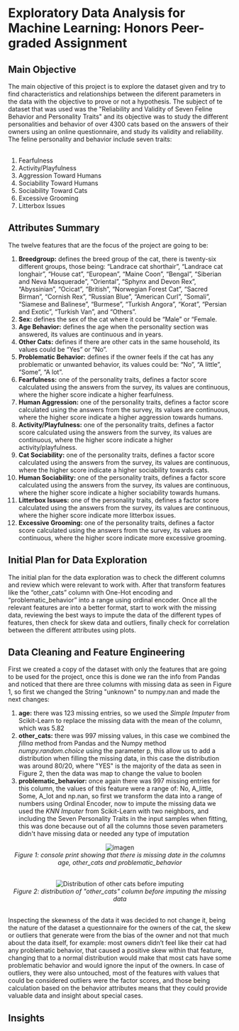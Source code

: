 **<h1>Exploratory Data Analysis for Machine Learning: Honors Peer-graded Assignment**</h1>
<h2>Main Objective</h2>
The main objective of this project is to explore the dataset given and try to find characteristics and relationships between the diferent parameters in the data with the objective to prove or not a hypothesis. The subject of te dataset that was used was the "Reliability and Validity of Seven Feline Behavior and Personality Traits" and its objective was to study the different personalities and behavior of over 4300 cats based on the answers of their owners using an online questionnaire, and study its validity and reliability. The feline personality and behavior include seven traits: 
<br>
<br>
<ol>
  <li>Fearfulness</li>
  <li>Activity/Playfulness</li>
  <li>Aggression Toward Humans</li>
  <li>Sociability Toward Humans</li>
  <li>Sociability Toward Cats</li>
  <li>Excessive Grooming</li>
  <li>Litterbox Issues</li>
</ol>

<h2>Attributes Summary</h2>
The twelve features that are the focus of the project are going to be:
<ol>
  <li><b>Breedgroup:</b> defines the breed group of the cat, there is twenty-six different groups, those being: “Landrace cat shorthair”, “Landrace cat longhair”, “House cat”, “European”, “Maine Coon”, “Bengal”, “Siberian and Neva Masquerade”, “Oriental”, “Sphynx and Devon Rex”, “Abyssinian”, “Ocicat”, “British”, “Norwegian Forest Cat”, “Sacred Birman”, “Cornish Rex”, “Russian Blue”, “American Curl”, “Somali”, “Siamese and Balinese”, “Burmese”, “Turkish Angora”, “Korat”, “Persian and Exotic”, “Turkish Van”, and “Others”.</li>
  <li><b>Sex:</b> defines the sex of the cat where it could be “Male” or “Female.</li>
  <li><b>Age Behavior:</b> defines the age when the personality section was answered, its values are continuous and in years.</li>
  <li><b>Other Cats:</b> defines if there are other cats in the same household, its values could be “Yes” or “No”.</li>
  <li><b>Problematic Behavior:</b> defines if the owner feels if the cat has any problematic or unwanted behavior, its values could be: “No”, “A little”, “Some”, “A lot”.</li>
  <li><b>Fearfulness:</b> one of the personality traits, defines a factor score calculated using the answers from the survey, its values are continuous, where the higher score indicate a higher fearfulness.</li>
  <li><b>Human Aggression:</b> one of the personality traits, defines a factor score calculated using the answers from the survey, its values are continuous, where the higher score indicate a higher aggression towards humans.</li>
  <li><b>Activity/Playfulness:</b> one of the personality traits, defines a factor score calculated using the answers from the survey, its values are continuous, where the higher score indicate a higher activity/playfulness.</li>
  <li><b>Cat Sociability:</b> one of the personality traits, defines a factor score calculated using the answers from the survey, its values are continuous, where the higher score indicate a higher sociability towards cats.</li>
  <li><b>Human Sociability:</b> one of the personality traits, defines a factor score calculated using the answers from the survey, its values are continuous, where the higher score indicate a higher sociability towards humans.</li>
  <li><b>Litterbox Issues:</b> one of the personality traits, defines a factor score calculated using the answers from the survey, its values are continuous, where the higher score indicate more litterbox issues.</li>
  <li><b>Excessive Grooming:</b> one of the personality traits, defines a factor score calculated using the answers from the survey, its values are continuous, where the higher score indicate more excessive grooming.</li>
</ol>
<h2>Initial Plan for Data Exploration</h2>
The initial plan for the data exploration was to check the different columns and review which were relevant to work with. After that transform features like the “other_cats” column with One-Hot encoding and “problematic_behavior” into a range using ordinal encoder. Once all the relevant features are into a better format, start to work with the missing data, reviewing the best ways to impute the data of the different types of features, then check for skew data and outliers, finally check for correlation between the different attributes using plots.

<h2>Data Cleaning and Feature Engineering</h2>
First we created a copy of the dataset with only the features that are going to be used for the project, once this is done we ran the info from Pandas and noticed that there are three columns with missing data as seen in Figure 1, so first we changed the String "unknown" to numpy.nan and made the next changes:
<ol>
  <li><b>age:</b> there was 123 missing entries, so we used the <i>Simple Imputer</i> from Scikit-Learn to replace the missing data with the mean of the column, which was 5.82</li>
  <li><b>other_cats:</b> there was 997 missing values, in this case we combined the <i>fillna</i> method from Pandas and the Numpy method <i>numpy.random.choice</i> using the parameter p, this allow us to add a distribution when filling the missing data, in this case the distribution was around 80/20, where "YES" is the majority of the data as seen in Figure 2, then the data was map to change the value to boolen</li>
  <li><b>problematic_behavior:</b> once again there was 997 missing entries for this column, the values of this feature were a range of: No, A_little, Some, A_lot and np.nan, so first we transform the data into a range of numbers using Ordinal Encoder, now to impute the missing data we used the <i>KNN Imputer</i> from Scikit-Learn with two neighbors, and including the Seven Personality Traits in the input samples when fitting, this was done because out of all the columns those seven parameters didn't have missing data or needed any type of imputation</i></li>
</ol>
<div align="center">
  
  ![imagen](https://github.com/user-attachments/assets/889b0c32-b9b7-477a-9485-ffeabf706d77)<br>
  <i>Figure 1: console print showing that there is missing date in the columns age, other_cats and problematic_behavior</i><br><br>
</div>
<div align="center">

  ![Distribution of other cats before imputing](https://github.com/user-attachments/assets/54245527-85ad-41de-a4cc-87f86af2bb10)<br>
  <i>Figure 2: distribution of "other_cats" column before imputing the missing data</i><br><br>
</div>

Inspecting the skewness of the data it was decided to not change it, being the nature of the dataset a questionnaire for the owners of the cat, the skew or outliers that generate were from the bias of the owner and not that much about the data itself, for example: most owners didn’t feel like their cat had any problematic behavior, that caused a positive skew within that feature, changing that to a normal distribution would make that most cats have some problematic behavior and would ignore the input of the owners. In case of outliers, they were also untouched, most of the features with values that could be considered outliers were the factor scores, and those being calculation based on the behavior attributes means that they could provide valuable data and insight about special cases.

<h2>Insights</h2>




